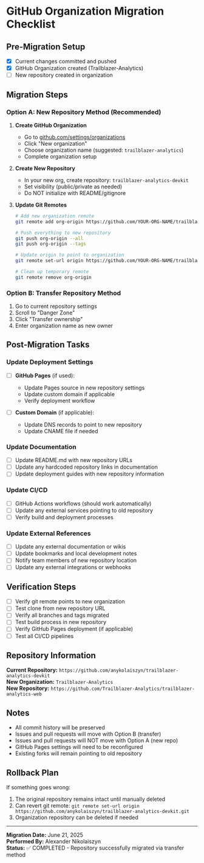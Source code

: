 # GitHub Organization Migration Checklist

## Pre-Migration Setup

- [x] Current changes committed and pushed
- [x] GitHub Organization created (Trailblazer-Analytics)
- [ ] New repository created in organization

## Migration Steps

### Option A: New Repository Method (Recommended)

1. **Create GitHub Organization**
   - Go to [github.com/settings/organizations](https://github.com/settings/organizations)
   - Click "New organization"
   - Choose organization name (suggested: `trailblazer-analytics`)
   - Complete organization setup

2. **Create New Repository**
   - In your new org, create repository: `trailblazer-analytics-devkit`
   - Set visibility (public/private as needed)
   - Do NOT initialize with README/gitignore

3. **Update Git Remotes**
   ```bash
   # Add new organization remote
   git remote add org-origin https://github.com/YOUR-ORG-NAME/trailblazer-analytics-devkit.git
   
   # Push everything to new repository
   git push org-origin --all
   git push org-origin --tags
   
   # Update origin to point to organization
   git remote set-url origin https://github.com/YOUR-ORG-NAME/trailblazer-analytics-devkit.git
   
   # Clean up temporary remote
   git remote remove org-origin
   ```

### Option B: Transfer Repository Method

1. Go to current repository settings
2. Scroll to "Danger Zone"
3. Click "Transfer ownership"
4. Enter organization name as new owner

## Post-Migration Tasks

### Update Deployment Settings

- [ ] **GitHub Pages** (if used):
  - Update Pages source in new repository settings
  - Update custom domain if applicable
  - Verify deployment workflow

- [ ] **Custom Domain** (if applicable):
  - Update DNS records to point to new repository
  - Update CNAME file if needed

### Update Documentation

- [ ] Update README.md with new repository URLs
- [ ] Update any hardcoded repository links in documentation
- [ ] Update deployment guides with new repository information

### Update CI/CD

- [ ] GitHub Actions workflows (should work automatically)
- [ ] Update any external services pointing to old repository
- [ ] Verify build and deployment processes

### Update External References

- [ ] Update any external documentation or wikis
- [ ] Update bookmarks and local development notes
- [ ] Notify team members of new repository location
- [ ] Update any external integrations or webhooks

## Verification Steps

- [ ] Verify git remote points to new organization
- [ ] Test clone from new repository URL
- [ ] Verify all branches and tags migrated
- [ ] Test build process in new repository
- [ ] Verify GitHub Pages deployment (if applicable)
- [ ] Test all CI/CD pipelines

## Repository Information

**Current Repository:** `https://github.com/anykolaiszyn/trailblazer-analytics-devkit`  
**New Organization:** `Trailblazer-Analytics`  
**New Repository:** `https://github.com/Trailblazer-Analytics/trailblazer-analytics-web`

## Notes

- All commit history will be preserved
- Issues and pull requests will move with Option B (transfer)
- Issues and pull requests will NOT move with Option A (new repo)
- GitHub Pages settings will need to be reconfigured
- Existing forks will remain pointing to old repository

## Rollback Plan

If something goes wrong:
1. The original repository remains intact until manually deleted
2. Can revert git remote: `git remote set-url origin https://github.com/anykolaiszyn/trailblazer-analytics-devkit.git`
3. Organization repository can be deleted if needed

---

**Migration Date:** June 21, 2025  
**Performed By:** Alexander Nikolaiszyn  
**Status:** ✅ COMPLETED - Repository successfully migrated via transfer method
